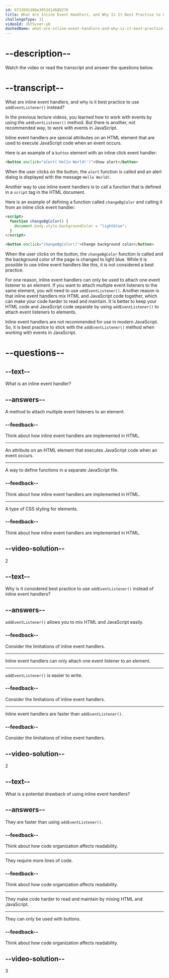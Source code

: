 ```yaml
---
id: 6733691d88e3053414689276
title: What Are Inline Event Handlers, and Why Is It Best Practice to Use addEventListener Instead?
challengeType: 11
videoId: JbTSvver-y8
dashedName: what-are-inline-event-handlers-and-why-is-it-best-practice-to-use-addeventlistener-instead
---
```


# --description--

Watch the video or read the transcript and answer the questions below.

# --transcript--

What are inline event handlers, and why is it best practice to use `addEventListener()` instead?

In the previous lecture videos, you learned how to work with events by using the `addEventListener()` method. But there is another, not recommended way, to work with events in JavaScript.

Inline event handlers are special attributes on an HTML element that are used to execute JavaScript code when an event occurs.

Here is an example of a `button` element with an inline click event handler:

```html
<button onclick="alert('Hello World!')">Show alert</button>
```

When the user clicks on the button, the `alert` function is called and an alert dialog is displayed with the message `Hello World!`.

Another way to use inline event handlers is to call a function that is defined in a `script` tag in the HTML document. 

Here is an example of defining a function called `changeBgColor` and calling it from an inline click event handler:

```html
<script>
  function changeBgColor() {
    document.body.style.backgroundColor = "lightblue";
  }
</script>

<button onclick="changeBgColor()">Change background color</button>
```

When the user clicks on the button, the `changeBgColor` function is called and the background color of the page is changed to light blue. While it is possible to use inline event handlers like this, it is not considered a best practice. 

For one reason, inline event handlers can only be used to attach one event listener to an element. If you want to attach multiple event listeners to the same element, you will need to use `addEventListener()`. Another reason is that inline event handlers mix HTML and JavaScript code together, which can make your code harder to read and maintain. It is better to keep your HTML code and JavaScript code separate by using `addEventListener()` to attach event listeners to elements.

Inline event handlers are not recommended for use in modern JavaScript. So, it is best practice to stick with the `addEventListener()` method when working with events in JavaScript.

# --questions--

## --text--

What is an inline event handler?

## --answers--

A method to attach multiple event listeners to an element.

### --feedback--

Think about how inline event handlers are implemented in HTML.

---

An attribute on an HTML element that executes JavaScript code when an event occurs.

---

A way to define functions in a separate JavaScript file.

### --feedback--

Think about how inline event handlers are implemented in HTML.

---

A type of CSS styling for elements.

### --feedback--

Think about how inline event handlers are implemented in HTML.

## --video-solution--

2

## --text--

Why is it considered best practice to use `addEventListener()` instead of inline event handlers?

## --answers--

`addEventListener()` allows you to mix HTML and JavaScript easily.

### --feedback--

Consider the limitations of inline event handlers.

---

Inline event handlers can only attach one event listener to an element.

---

`addEventListener()` is easier to write.

### --feedback--

Consider the limitations of inline event handlers.

---

Inline event handlers are faster than `addEventListener()`.

### --feedback--

Consider the limitations of inline event handlers.

## --video-solution--

2

## --text--

What is a potential drawback of using inline event handlers?

## --answers--

They are faster than using `addEventListener()`.

### --feedback--

Think about how code organization affects readability.

---

They require more lines of code.

### --feedback--

Think about how code organization affects readability.

---

They make code harder to read and maintain by mixing HTML and JavaScript.

---

They can only be used with buttons.

### --feedback--

Think about how code organization affects readability.

## --video-solution--

3
